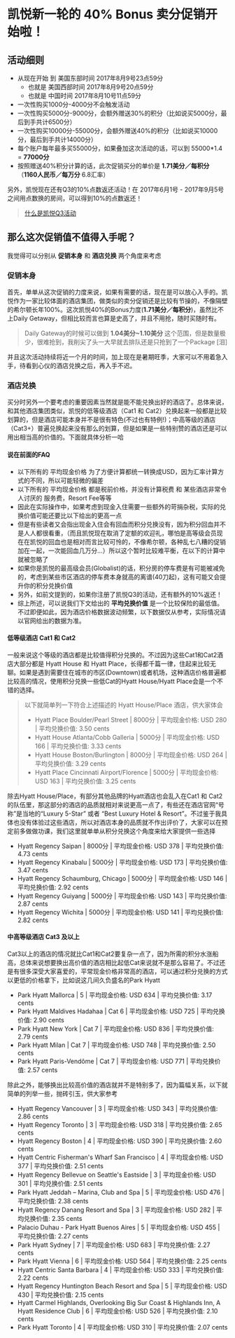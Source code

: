 # 凯悦新一轮的 40% Bonus 卖分促销开始啦！

## 活动细则

* 从现在开始 到 美国东部时间 2017年8月9号23点59分
	* 也就是 美国西部时间  2017年8月9号20点59分
	* 也就是 中国时间  2017年8月10号11点59分
* 一次性购买1000分-4000分不会触发活动
* 一次性购买5000分-9000分，会额外赠送30%的积分（比如说买5000分，最后到手共计6500分）
* 一次性购买10000分-55000分，会额外赠送40%的积分（比如说买10000分，最后到手共计14000分）
* 每个账户每年最多买55000分，如果叠加这次活动的话，可以到 55000*1.4 = **77000分**
* 按照赠送40%积分计算的话，此次促销买分的单价是 **1.71美分／每积分** （**1160人民币／每万分** 6.8汇率）

另外，凯悦现在还有Q3的10%点数返还活动！在 2017年6月1号 - 2017年9月5号 之间用点数换的房间，可以得到10%的点数返还！

> [什么是凯悦Q3活动](https://www.uscreditcardguide.com/current-hyatt-promotions/)

## 那么这次促销值不值得入手呢？

我觉得可以分别从 **促销本身** 和 **酒店兑换** 两个角度来考虑

### 促销本身

首先，单单从这次促销的力度来说，如果有需要的话，现在是可以放心入手的。凯悦作为一家比较体面的酒店集团，做类似的卖分促销还是比较有节操的，不像隔壁的希尔顿长年100%。这次凯悦40%的Bonus力度(**1.71美分／每积分**)，虽然比不上Daily Getaway，但相比较而言也算是史高了，并且不用抢，随时买随时有。

> Daily Gateway的时候可以做到 **1.04美分~1.10美分** 这个范围，但是数量极少，很难抢到，我削尖了头一大早就去排队还是只抢到了一个Package [泪]

并且这次活动持续将近一个月的时间，加上现在是暑期旺季，大家可以不用着急入手，待看到心仪的酒店兑换之后，再入手不迟。

### 酒店兑换
 
买分时另外一个要考虑的重要因素当然就是能不能兑换出好的酒店了。总体来说，和其他酒店集团类似，凯悦的低等级酒店（Cat1 和 Cat2）兑换起来一般都是比较划算的，但是酒店可能本身并不是很有特色(不过也有特例!)；中高等级的酒店（Cat3+）普遍兑换起来没有那么的划算，但是如果是一些特别赞的酒店还是可以用出相当高的价值的。下面就具体分析一哈

#### 说在前面的FAQ
* 以下所有的 平均现金价格 为了方便计算都统一转换成USD，因为汇率计算方式的不同，所以可能轻微的偏差
* 以下所有的 平均现金价格 都是税前价格，并没有计算税费 和 某些酒店非常令人讨厌的 服务费，Resort Fee等等
* 因此在实际操作中，如果考虑到现金入住需要一些额外的苛捐杂税，实际的兑换价值可能还要比以下给出的更高一点
* 但是有些读者又会指出现金入住会有回血而积分兑换没有，因为积分回血并不是人人都很看重，（而且凯悦现在取消了定额的欢迎礼，哪怕是高等级会员现在在凯悦的回血也是相对而言比较可怜的，不像希尔顿，各种乱七八糟的促销加在一起，一次能回血几万分...）所以这个暂时比较难平衡，在以下的计算中就被忽略了
* 如果你是凯悦的最高级会员(Globalist)的话，积分房的停车费是有可能被减免的，考虑到某些市区酒店的停车费本身就高的离谱(40刀起)，这有可能又会提升你的积分兑换价值
* 另外，如前文提到的，如果你注册了凯悦Q3的活动，还有额外的10%返还！
* 综上所述，可以说我们下文给出的 **平均兑换价值** 是一个比较保险的最低值。不过即便如此，因为酒店价格数据波动频繁，以下数据仅从参考，实际情况请以官网给出的数据为准。

#### 低等级酒店 Cat1 和 Cat2

一般来说这个等级的酒店都是比较值得积分兑换的。不过因为这些Cat1和Cat2酒店大部分都是 Hyatt House 和 Hyatt Place，长得都千篇一律，住起来比较无聊。如果是遇到需要住在城市的市区(Downtown)或者机场，这种酒店价格普遍都比较高的情况，使用积分兑换一些低Cat的Hyatt House/Hyatt Place会是一个不错的选择。

> 以下就简单列一下符合上述描述的 Hyatt House/Place 酒店，供大家体会
> 
> * Hyatt Place Boulder/Pearl Street | 8000分 | 平均现金价格: USD 280 | 平均兑换价值: 3.50 cents
> * Hyatt House Atlanta/Cobb Galleria | 5000分 | 平均现金价格: USD 166 | 平均兑换价值: 3.33 cents
> * Hyatt House Boston/Burlington | 8000分 | 平均现金价格: USD 264 | 平均兑换价值: 3.29 cents
> * Hyatt Place Cincinnati Airport/Florence | 5000分 | 平均现金价格: USD 163 | 平均兑换价值: 3.25 cents

除去Hyatt House/Place，有部分其他品牌的Hyatt酒店也会乱入在Cat1 和 Cat2 的队伍里，那这部分的酒店的品质就相对来说更高一点了，有些还在酒店官网“号称”是当地的“Luxury 5-Star” 或者 “Best Luxury Hotel & Resort”。不过鉴于我具体也没有体验过这些酒店，所以对酒店本身的品质就不作出评价了，大家可以在预定前多做做功课，我们这里就单单从积分兑换这个角度来给大家提供一些选择

* Hyatt Regency Saipan | 8000分 | 平均现金价格: USD 378 | 平均兑换价值: 4.73 cents
* Hyatt Regency Kinabalu | 5000分 | 平均现金价格: USD 173 | 平均兑换价值: 3.47 cents
* Hyatt Regency Schaumburg, Chicago | 5000分 | 平均现金价格: USD 146 | 平均兑换价值: 2.92 cents
* Hyatt Regency Guiyang | 5000分 | 平均现金价格: USD 143 | 平均兑换价值: 2.87 cents
* Hyatt Regency Wichita | 5000分 | 平均现金价格: USD 141 | 平均兑换价值: 2.82 cents

#### 中高等级酒店 Cat3 及以上

Cat3以上的酒店的情况就比Cat1和Cat2要复杂一点了，因为所需的积分水涨船高，总体来说想要换出高价值的酒店相比起低Cat来说就不是那么容易了。不过还是有很多深受大家喜爱的，平常现金价格非常高的酒店，可以通过积分兑换的方式以更低的价格拿下，比如说这几间久负盛名的Park Hyatt

* Park Hyatt Mallorca | 5 | 平均现金价格: USD 634 | 平均兑换价值: 3.17 cents
* Park Hyatt Maldives Hadahaa | Cat 6 | 平均现金价格: USD 725 | 平均兑换价值: 2.90 cents
* Park Hyatt New York | Cat 7 | 平均现金价格: USD 836 | 平均兑换价值: 2.79 cents
* Park Hyatt Milan | Cat 7 | 平均现金价格: USD 748 | 平均兑换价值: 2.50 cents
* Park Hyatt Paris-Vendôme | Cat 7 | 平均现金价格: USD 771 | 平均兑换价值: 2.57 cents

除此之外，能够换出比较高价值的酒店就并不是特别多了，因为篇幅关系，以下就简单的列举一些，抛砖引玉，供大家参考

* Hyatt Regency Vancouver | 3 | 平均现金价格: USD 343 | 平均兑换价值: 2.86 cents
* Hyatt Regency Toronto | 3 | 平均现金价格: USD 318 | 平均兑换价值: 2.65 cents
* Hyatt Regency Boston | 4 | 平均现金价格: USD 390 | 平均兑换价值: 2.60 cents
* Hyatt Centric Fisherman's Wharf San Francisco | 4 | 平均现金价格: USD 377 | 平均兑换价值: 2.51 cents
* Hyatt Regency Bellevue on Seattle's Eastside | 3 | 平均现金价格: USD 301 | 平均兑换价值: 2.51 cents
* Park Hyatt Jeddah – Marina, Club and Spa | 5 | 平均现金价格: USD 476 | 平均兑换价值: 2.38 cents
* Hyatt Regency Danang Resort and Spa | 3 | 平均现金价格: USD 282 | 平均兑换价值: 2.35 cents
* Palacio Duhau - Park Hyatt Buenos Aires | 5 | 平均现金价格: USD 455 | 平均兑换价值: 2.27 cents
* Park Hyatt Sydney | 7 | 平均现金价格: USD 683 | 平均兑换价值: 2.27 cents
* Park Hyatt Vienna | 6 | 平均现金价格: USD 564 | 平均兑换价值: 2.25 cents
* Hyatt Centric Santa Barbara | 4 | 平均现金价格: USD 333 | 平均兑换价值: 2.22 cents
* Hyatt Regency Huntington Beach Resort and Spa | 5 | 平均现金价格: USD 430 | 平均兑换价值: 2.15 cents
* Hyatt Carmel Highlands, Overlooking Big Sur Coast & Highlands Inn, A Hyatt Residence Club | 6 | 平均现金价格: USD 526 | 平均兑换价值: 2.10 cents
* Park Hyatt Toronto | 4 | 平均现金价格: USD 310 | 平均兑换价值: 2.07 cents
